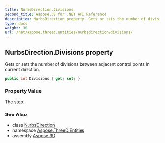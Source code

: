 ```yaml
---
title: NurbsDirection.Divisions
second_title: Aspose.3D for .NET API Reference
description: NurbsDirection property. Gets or sets the number of divisions between adjacent control points in current direction
type: docs
weight: 30
url: /net/aspose.threed.entities/nurbsdirection/divisions/
---
```

## NurbsDirection.Divisions property

Gets or sets the number of divisions between adjacent control points in current direction.

```csharp
public int Divisions { get; set; }
```

### Property Value

The step.

### See Also

* class [NurbsDirection](../)
* namespace [Aspose.ThreeD.Entities](../../../aspose.threed.entities/)
* assembly [Aspose.3D](../../../)


